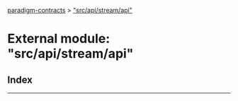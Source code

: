 [paradigm-contracts](../README.md) > ["src/api/stream/api"](../modules/_src_api_stream_api_.md)

# External module: "src/api/stream/api"

## Index

---

